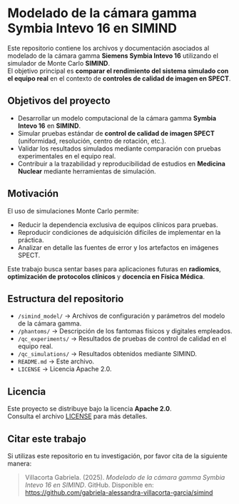# Modelado de la cámara gamma Symbia Intevo 16 en SIMIND

Este repositorio contiene los archivos y documentación asociados al modelado de la cámara gamma **Siemens Symbia Intevo 16** utilizando el simulador de Monte Carlo **SIMIND**.  
El objetivo principal es **comparar el rendimiento del sistema simulado con el equipo real** en el contexto de **controles de calidad de imagen en SPECT**.

## Objetivos del proyecto

- Desarrollar un modelo computacional de la cámara gamma **Symbia Intevo 16** en **SIMIND**.  
- Simular pruebas estándar de **control de calidad de imagen SPECT** (uniformidad, resolución, centro de rotación, etc.).  
- Validar los resultados simulados mediante comparación con pruebas experimentales en el equipo real.  
- Contribuir a la trazabilidad y reproducibilidad de estudios en **Medicina Nuclear** mediante herramientas de simulación.

## Motivación

El uso de simulaciones Monte Carlo permite:
- Reducir la dependencia exclusiva de equipos clínicos para pruebas.  
- Reproducir condiciones de adquisición difíciles de implementar en la práctica.  
- Analizar en detalle las fuentes de error y los artefactos en imágenes SPECT.  

Este trabajo busca sentar bases para aplicaciones futuras en **radiomics**, **optimización de protocolos clínicos** y **docencia en Física Médica**.

## Estructura del repositorio

- `/simind_model/` → Archivos de configuración y parámetros del modelo de la cámara gamma.  
- `/phantoms/` → Descripción de los fantomas físicos y digitales empleados.  
- `/qc_experiments/` → Resultados de pruebas de control de calidad en el equipo real.  
- `/qc_simulations/` → Resultados obtenidos mediante SIMIND.  
- `README.md` → Este archivo.  
- `LICENSE` → Licencia Apache 2.0.  

## Licencia

Este proyecto se distribuye bajo la licencia **Apache 2.0**.  
Consulta el archivo [LICENSE](./LICENSE) para más detalles.

## Citar este trabajo

Si utilizas este repositorio en tu investigación, por favor cita de la siguiente manera:

> Villacorta Gabriela. (2025). *Modelado de la cámara gamma Symbia Intevo 16 en SIMIND*. GitHub. Disponible en: https://github.com/gabriela-alessandra-villacorta-garcia/simind
